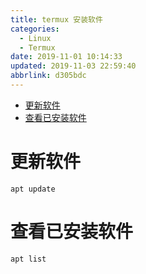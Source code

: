 ```yaml
---
title: termux 安装软件
categories: 
  - Linux
  - Termux
date: 2019-11-01 10:14:33
updated: 2019-11-03 22:59:40
abbrlink: d305bdc
---
```

- [更新软件](/blog/html/d305bdc/#更新软件)
- [查看已安装软件](/blog/html/d305bdc/#查看已安装软件)

<!--more-->
<script src="https://cdn.bootcss.com/jquery/3.4.0/jquery.slim.min.js"></script>
<script>$(document).ready(function () {$(".post-body > ul:nth-child(1)").hide();});</script>

<!--end-->
# 更新软件
```shell
apt update
```
# 查看已安装软件
```shell
apt list
```
